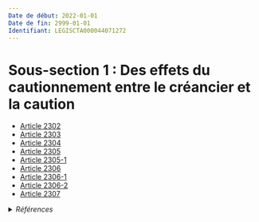 ```yaml
---
Date de début: 2022-01-01
Date de fin: 2999-01-01
Identifiant: LEGISCTA000044071272
---
```


<h1>Sous-section 1 : Des effets du cautionnement entre le créancier et la caution</h1>

- [Article 2302](article_2302.md)
- [Article 2303](article_2303.md)
- [Article 2304](article_2304.md)
- [Article 2305](article_2305.md)
- [Article 2305-1](article_2305-1.md)
- [Article 2306](article_2306.md)
- [Article 2306-1](article_2306-1.md)
- [Article 2306-2](article_2306-2.md)
- [Article 2307](article_2307.md)

<details>
  <summary><em>Références</em></summary>

  <h2>Articles faisant référence à la section</h2>
  
  <ul>
    <li>
      <a href="https://legal.tricoteuses.fr//redirection/LEGIARTI000044045504?vers=git&vers=legifrance">Ordonnance n° 2021-1192 du 15 septembre 2021 portant réforme du droit des sûretés - article 4 ENTIEREMENT_MODIF</a> MODIFIE source
    </li>
  </ul>
</details>

